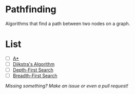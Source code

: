 # Pathfinding

Algorithms that find a path between two nodes on a graph.

# List

- [ ] [A*](https://en.wikipedia.org/wiki/A*_search_algorithm)
- [ ] [Dijkstra's Algorithm](https://en.wikipedia.org/wiki/Dijkstra%27s_algorithm)
- [ ] [Depth-First Search](https://en.wikipedia.org/wiki/Depth-first_search)
- [ ] [Breadth-First Search](https://en.wikipedia.org/wiki/Breadth-first_search)

*Missing something?  Make an issue or even a pull request!*